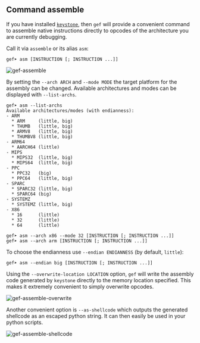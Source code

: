## Command assemble ##

If you have installed [`keystone`](http://www.keystone-engine.org/), then `gef`
will provide a convenient command to assemble native instructions directly to
opcodes of the architecture you are currently debugging.

Call it via `assemble` or its alias `asm`:

```
gef➤ asm [INSTRUCTION [; INSTRUCTION ...]]
```

![gef-assemble](https://i.imgur.com/ShuPF6h.png)

By setting the `--arch ARCH` and `--mode MODE` the target platform for the
assembly can be changed. Available architectures and modes can be displayed
with `--list-archs`.

```
gef➤ asm --list-archs
Available architectures/modes (with endianness):
- ARM
  * ARM     (little, big)
  * THUMB   (little, big)
  * ARMV8   (little, big)
  * THUMBV8 (little, big)
- ARM64
  * AARCH64 (little)
- MIPS
  * MIPS32  (little, big)
  * MIPS64  (little, big)
- PPC
  * PPC32   (big)
  * PPC64   (little, big)
- SPARC
  * SPARC32 (little, big)
  * SPARC64 (big)
- SYSTEMZ
  * SYSTEMZ (little, big)
- X86
  * 16      (little)
  * 32      (little)
  * 64      (little)
```

```
gef➤ asm --arch x86 --mode 32 [INSTRUCTION [; INSTRUCTION ...]]
gef➤ asm --arch arm [INSTRUCTION [; INSTRUCTION ...]]
```

To choose the endianness use `--endian ENDIANNESS` (by default, `little`):

```
gef➤ asm --endian big [INSTRUCTION [; INSTRUCTION ...]]
```

Using the `--overwrite-location LOCATION` option, `gef` will write the assembly
code generated by `keystone` directly to the memory location specified. This
makes it extremely convenient to simply overwrite opcodes.

![gef-assemble-overwrite](https://i.imgur.com/BsbGXNC.png)

Another convenient option is `--as-shellcode` which outputs the generated
shellcode as an escaped python string. It can then easily be used in your
python scripts.

![gef-assemble-shellcode](https://i.imgur.com/E2fpFuH.png)
